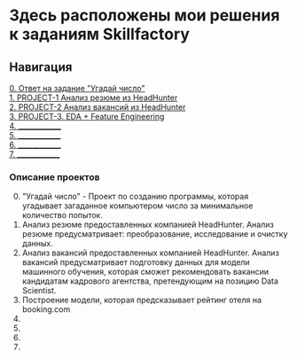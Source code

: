 # Здесь расположены мои решения к заданиям Skillfactory

## Навигация  
[0. Ответ на задание "Угадай число"](https://github.com/MaksVikBra/DS_Homework/tree/main/0_Guess_the_number/)  
[1. PROJECT-1 Анализ резюме из HeadHunter](https://github.com/MaksVikBra/DS_Homework/tree/main/1_Project_1_Resume_analysis_from_HeadHunter)  
[2. PROJECT-2 Анализ вакансий из HeadHunter](https://github.com/MaksVikBra/DS_Homework/tree/main/PROJECT-2.Job_analysis_from_HeadHunter)  
[3. PROJECT-3. EDA + Feature Engineering](https://github.com/MaksVikBra/DS_Homework/tree/main/PROJECT-3_EDA_+_Feature_Engineering)  
[4. ____________](https://github.com/MaksVikBra/DS_Homework/tree/main/)  
[5. ____________](https://github.com/MaksVikBra/DS_Homework/tree/main/)  
[6. ____________](https://github.com/MaksVikBra/DS_Homework/tree/main/)  
[7. ____________](https://github.com/MaksVikBra/DS_Homework/tree/main/)  

### Описание проектов    
0. "Угадай число" - Проект по созданию программы, которая угадывает загаданное компьютером число за минимальное количество попыток.  
1. Анализ резюме предоставленных компанией HeadHunter. Анализ резюме предусматривает: преобразование, исследование и очистку данных.
2. Анализ вакансий предоставленных компанией HeadHunter. Анализ вакансий предусматривает подготовку данных для модели машинного обучения, которая сможет рекомендовать вакансии кандидатам кадрового агентства, претендующим на позицию Data Scientist.
3. Построение модели, которая предсказывает рейтинг отеля на booking.com
4. 
5. 
6.
7. 
